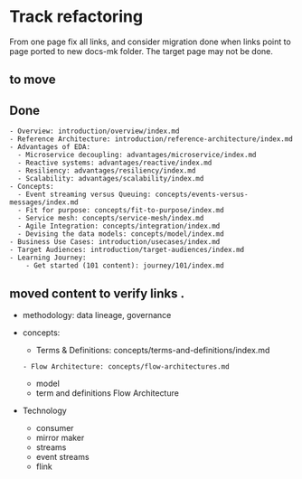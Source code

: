 # Track refactoring
From one page fix all links, and consider migration done when links point to page ported to new docs-mk folder. The target page may not be done.

## to move 

## Done

    - Overview: introduction/overview/index.md
    - Reference Architecture: introduction/reference-architecture/index.md
    - Advantages of EDA:
      - Microservice decoupling: advantages/microservice/index.md
      - Reactive systems: advantages/reactive/index.md
      - Resiliency: advantages/resiliency/index.md
      - Scalability: advantages/scalability/index.md
    - Concepts:
      - Event streaming versus Queuing: concepts/events-versus-messages/index.md
      - Fit for purpose: concepts/fit-to-purpose/index.md
      - Service mesh: concepts/service-mesh/index.md
      - Agile Integration: concepts/integration/index.md
      - Devising the data models: concepts/model/index.md
    - Business Use Cases: introduction/usecases/index.md
    - Target Audiences: introduction/target-audiences/index.md
    - Learning Journey:
        - Get started (101 content): journey/101/index.md
## moved content to verify links . 

* methodology: data lineage, governance
* concepts:
     - Terms & Definitions: concepts/terms-and-definitions/index.md
     

      - Flow Architecture: concepts/flow-architectures.md
     
     * model
     * term and definitions
     Flow Architecture

* Technology
    * consumer
    * mirror maker
    * streams
    * event streams
    * flink
